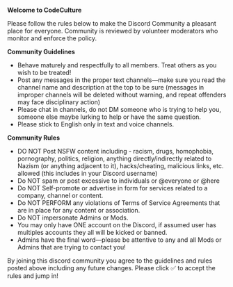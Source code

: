 __**Welcome to CodeCulture**__

Please follow the rules below to make the Discord Community a pleasant place for everyone. 
Community is reviewed by volunteer moderators who monitor and enforce the policy.

**Community Guidelines**

- Behave maturely and respectfully to all members. Treat others as you wish to be treated!
- Post any messages in the proper text channels—make sure you read the channel name and description at the top to be sure (messages in improper channels will be deleted without warning, and repeat offenders may face disciplinary action)
- Please chat in channels, do not DM someone who is trying to help you, someone else maybe lurking to help or have the same question.
- Please stick to English only in text and voice channels.

**Community Rules**

- DO NOT Post NSFW content including - racism, drugs, homophobia, pornography, politics, religion, anything directly/indirectly related to Nazism (or anything adjacent to it), hacks/cheating, malicious links, etc. allowed (this includes in your Discord username)
- Do NOT spam or post excessive to individuals or @everyone or @here
- Do NOT Self-promote or advertise in form for services related to a company, channel or content. 
- Do NOT PERFORM any violations of Terms of Service Agreements that are in place for any content or association.
- Do NOT impersonate Admins or Mods.
- You may only have ONE account on the Discord, if assumed user has multiples accounts they all will be kicked or banned.
- Admins have the final word—please be attentive to any and all Mods or Admins that are trying to contact you!

By joining this discord community you agree to the guidelines and rules posted above including any future changes.
Please click :white_check_mark: to accept the rules and jump in!
